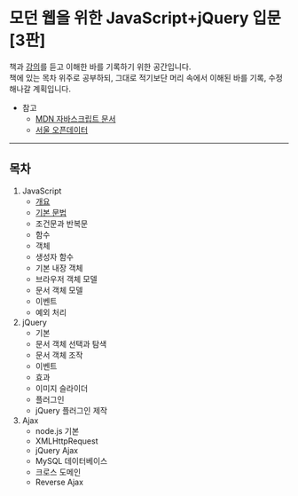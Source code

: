 모던 웹을 위한 JavaScript+jQuery 입문[3판]
=====
책과 [강의](https://www.youtube.com/watch?v=4hCiz6aU-7Q&list=PLBXuLgInP-5kLy13XLuK8iBWVFDBJygYr&index=2)를 듣고 이해한 바를 기록하기 위한 공간입니다.  
책에 있는 목차 위주로 공부하되, 그대로 적기보단 머리 속에서 이해된 바를 기록, 수정해나갈 계획입니다.  

* 참고
	* [MDN 자바스크립트 문서](https://developer.mozilla.org/ko/docs/Web/JavaScript)
	* [서울 오픈데이터](https://data.seoul.go.kr/)
- - -
## 목차
1. JavaScript
	* [개요](https://github.com/nara1030/javascript_for_modern_web/blob/master/docs/part1_outline.md)
	* [기본 문법](https://github.com/nara1030/javascript_for_modern_web/blob/master/docs/part1_basic_grammer.md)
	* 조건문과 반복문
	* 함수
	* 객체
	* 생성자 함수
	* 기본 내장 객체
	* 브라우저 객체 모델
	* 문서 객체 모델
	* 이벤트
	* 예외 처리
2. jQuery
	* 기본
	* 문서 객체 선택과 탐색
	* 문서 객체 조작
	* 이벤트
	* 효과
	* 이미지 슬라이더
	* 플러그인
	* jQuery 플러그인 제작
3. Ajax
	* node.js 기본
	* XMLHttpRequest
	* jQuery Ajax
	* MySQL 데이터베이스
	* 크로스 도메인
	* Reverse Ajax